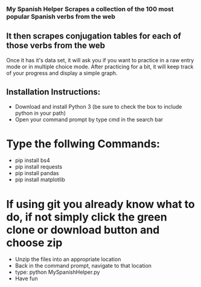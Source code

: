 ### My Spanish Helper Scrapes a collection of the 100 most popular Spanish verbs from the web
## It then scrapes conjugation tables for each of those verbs from the web
<p> Once it has it's data set, it will ask you if you want to practice in a raw entry mode or in multiple choice mode.
After practicing for a bit, it will keep track of your progress and display a simple graph. </p>

## Installation Instructions:
* Download and install Python 3 (be sure to check the box to include python in your path)
* Open your command prompt by type cmd in the search bar
# Type the follwing Commands:
* pip install bs4
* pip install requests
* pip install pandas
* pip install matplotlib
# If using git you already know what to do, if not simply click the green clone or download button and choose zip
* Unzip the files into an appropriate location
* Back in the command prompt, navigate to that location
* type: python MySpanishHelper.py
* Have fun